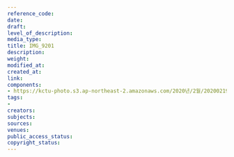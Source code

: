 ```yaml
---
reference_code: 
date: 
draft: 
level_of_description: 
media_type: 
title: IMG_9201
description: 
weight: 
modified_at: 
created_at: 
link: 
components:
- https://kctu-photo.s3.ap-northeast-2.amazonaws.com/2020년/2월/20200219_양대노총+특별연장근로+확대+철회+기자회견/IMG_9201.jpg
tags:
- 
creators: 
subjects: 
sources: 
venues: 
public_access_status: 
copyright_status: 
---
```

